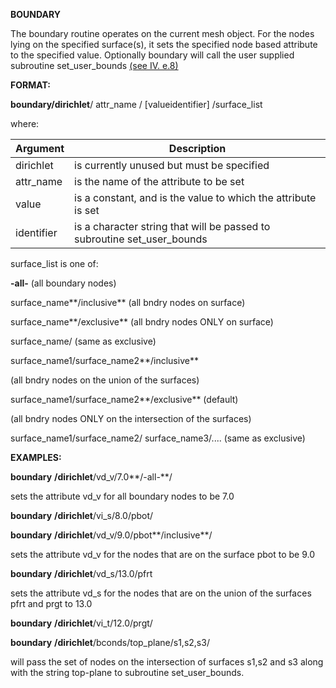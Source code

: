 
 **BOUNDARY**

  The boundary routine operates on the current mesh object. For the
  nodes lying on the specified surface(s), it sets the specified node
  based attribute to the specified value. Optionally boundary will
  call the user supplied subroutine set\_user\_bounds [(see IV.
  e.8)](../miscell.md)

 **FORMAT:**

  **boundary/dirichlet**/ attr\_name / [valueidentifier] /surface\_list

  where:

Argument | Description
--------------- | ---------------------------------------------------------------
dirichlet |  is currently unused but must be specified
attr\_name   |   is the name of the attribute to be set
value      |    is a constant, and is the value to which the attribute is set
identifier |    is a character string that will be passed to subroutine set\_user\_bounds

   surface\_list is one of:
  
**-all-** (all boundary nodes)

surface\_name**/inclusive** (all bndry nodes on surface)

surface\_name**/exclusive** (all bndry nodes ONLY on
surface)

surface\_name/ (same as exclusive)

surface\_name1/surface\_name2**/inclusive**

(all bndry nodes on the union of the surfaces)

surface\_name1/surface\_name2**/exclusive** (default)

(all bndry nodes ONLY on the intersection of the
surfaces)

surface\_name1/surface\_name2/ surface\_name3/.... (same
as exclusive)

 

 **EXAMPLES:**

  **boundary** **/dirichlet**/vd\_v/7.0**/-all-**/

  sets the attribute vd\_v for all boundary nodes to be 7.0

  **boundary** **/dirichlet**/vi\_s/8.0/pbot/

  **boundary** **/dirichlet**/vd\_v/9.0/pbot**/inclusive**/

  sets the attribute vd\_v for the nodes that are on the surface pbot
  to be 9.0

  **boundary** **/dirichlet**/vd\_s/13.0/pfrt

  sets the attribute vd\_s for the nodes that are on the union of the
  surfaces pfrt and prgt to 13.0

  **boundary** **/dirichlet**/vi\_t/12.0/prgt/

  **boundary** **/dirichlet**/bconds/top\_plane/s1,s2,s3/

  will pass the set of nodes on the intersection of surfaces s1,s2 and
  s3 along with the string top-plane to subroutine set\_user\_bounds.
